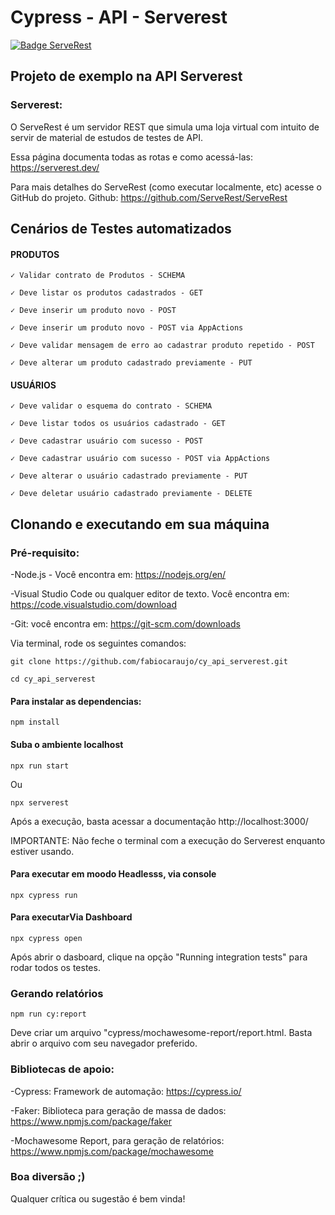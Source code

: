 # Cypress - API - Serverest

[![Badge ServeRest](https://img.shields.io/badge/API-ServeRest-green)](https://github.com/ServeRest/ServeRest/)

## Projeto de exemplo na API Serverest

### Serverest:

O ServeRest é um servidor REST que simula uma loja virtual com intuito de servir de material de estudos de testes de API.

Essa página documenta todas as rotas e como acessá-las: https://serverest.dev/ 

Para mais detalhes do ServeRest (como executar localmente, etc) acesse o GitHub do projeto.
Github: https://github.com/ServeRest/ServeRest

## Cenários de Testes automatizados

#### PRODUTOS
    ✓ Validar contrato de Produtos - SCHEMA

    ✓ Deve listar os produtos cadastrados - GET

    ✓ Deve inserir um produto novo - POST

    ✓ Deve inserir um produto novo - POST via AppActions

    ✓ Deve validar mensagem de erro ao cadastrar produto repetido - POST

    ✓ Deve alterar um produto cadastrado previamente - PUT

####  USUÁRIOS
    ✓ Deve validar o esquema do contrato - SCHEMA

    ✓ Deve listar todos os usuários cadastrado - GET

    ✓ Deve cadastrar usuário com sucesso - POST

    ✓ Deve cadastrar usuário com sucesso - POST via AppActions

    ✓ Deve alterar o usuário cadastrado previamente - PUT

    ✓ Deve deletar usuário cadastrado previamente - DELETE


## Clonando e executando em sua máquina

### Pré-requisito:

-Node.js - Você encontra em: https://nodejs.org/en/

-Visual Studio Code ou qualquer editor de texto. Você encontra em: https://code.visualstudio.com/download

-Git: você encontra em: https://git-scm.com/downloads


Via terminal, rode os seguintes comandos:
```  
git clone https://github.com/fabiocaraujo/cy_api_serverest.git
```
```
cd cy_api_serverest
```

#### Para instalar as dependencias:
```
npm install 
```

#### Suba o ambiente localhost
```
npx run start
```
Ou

```
npx serverest
```

Após a execução, basta acessar a documentação http://localhost:3000/ 

IMPORTANTE: Não feche o terminal com a execução do Serverest enquanto estiver usando.

#### Para executar em moodo Headlesss, via console
```
npx cypress run
```

#### Para executarVia Dashboard
```
npx cypress open 
```
Após abrir o dasboard, clique na opção "Running integration tests" para rodar todos os testes.


### Gerando relatórios

```
npm run cy:report  
```

Deve criar um arquivo "cypress/mochawesome-report/report.html. Basta abrir o arquivo com seu navegador preferido.


### Bibliotecas de apoio:
-Cypress: Framework de automação: https://cypress.io/

-Faker: Biblioteca para geração de massa de dados: https://www.npmjs.com/package/faker

-Mochawesome Report, para geração de relatórios: https://www.npmjs.com/package/mochawesome 

### Boa diversão ;) 
Qualquer crítica ou sugestão é bem vinda! 




